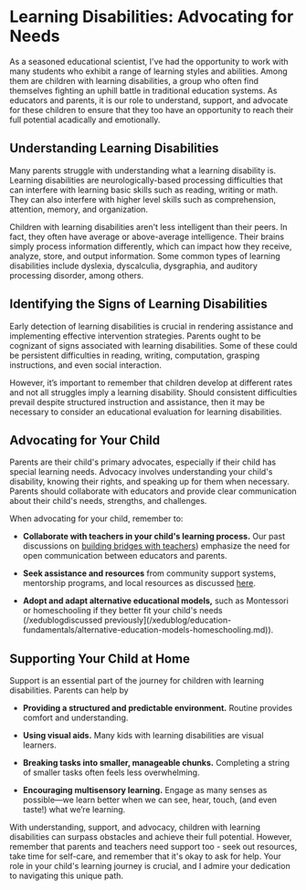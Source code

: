 # Learning Disabilities: Advocating for Needs

As a seasoned educational scientist, I've had the opportunity to work with many students who exhibit a range of learning styles and abilities. Among them are children with learning disabilities, a group who often find themselves fighting an uphill battle in traditional education systems. As educators and parents, it is our role to understand, support, and advocate for these children to ensure that they too have an opportunity to reach their full potential acadically and emotionally. 

## Understanding Learning Disabilities
Many parents struggle with understanding what a learning disability is. Learning disabilities are neurologically-based processing difficulties that can interfere with learning basic skills such as reading, writing or math. They can also interfere with higher level skills such as comprehension, attention, memory, and organization. 

Children with learning disabilities aren't less intelligent than their peers. In fact, they often have average or above-average intelligence. Their brains simply process information differently, which can impact how they receive, analyze, store, and output information. Some common types of learning disabilities include dyslexia, dyscalculia, dysgraphia, and auditory processing disorder, among others.

## Identifying the Signs of Learning Disabilities
Early detection of learning disabilities is crucial in rendering assistance and implementing effective intervention strategies. Parents ought to be cognizant of signs associated with learning disabilities. Some of these could be persistent difficulties in reading, writing, computation, grasping instructions, and even social interaction. 

However, it’s important to remember that children develop at different rates and not all struggles imply a learning disability. Should consistent difficulties prevail despite structured instruction and assistance, then it may be necessary to consider an educational evaluation for learning disabilities.

## Advocating for Your Child
Parents are their child's primary advocates, especially if their child has special learning needs. Advocacy involves understanding your child's disability, knowing their rights, and speaking up for them when necessary. Parents should collaborate with educators and provide clear communication about their child's needs, strengths, and challenges. 

When advocating for your child, remember to:

* **Collaborate with teachers in your child's learning process.** Our past discussions on [building bridges with teachers](/xedublog/parental-engagement/teacher-parent-communication-building-a-bridge.md)) emphasize the need for open communication between educators and parents.

* **Seek assistance and resources** from community support systems, mentorship programs, and local resources as discussed [here](/xedublog/community-engagement/the-role-of-community-in-supporting-struggling-students.md).

* **Adopt and adapt alternative educational models,** such as Montessori or homeschooling if they better fit your child's needs (/xedublogdiscussed previously](/xedublog/education-fundamentals/alternative-education-models-homeschooling.md)).

## Supporting Your Child at Home
Support is an essential part of the journey for children with learning disabilities. Parents can help by 

* **Providing a structured and predictable environment.** Routine provides comfort and understanding.

* **Using visual aids.** Many kids with learning disabilities are visual learners.

* **Breaking tasks into smaller, manageable chunks.** Completing a string of smaller tasks often feels less overwhelming.

* **Encouraging multisensory learning.** Engage as many senses as possible—we learn better when we can see, hear, touch, (and even taste!) what we’re learning.

With understanding, support, and advocacy, children with learning disabilities can surpass obstacles and achieve their full potential. However, remember that parents and teachers need support too - seek out resources, take time for self-care, and remember that it's okay to ask for help. Your role in your child's learning journey is crucial, and I admire your dedication to navigating this unique path.